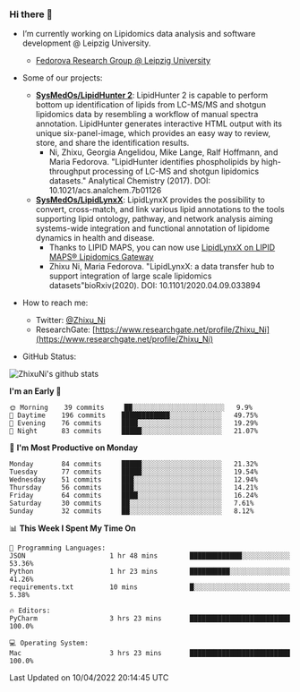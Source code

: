 ### Hi there 👋

- I’m currently working on Lipidomics data analysis and software development @ Leipzig University.
  + [Fedorova Research Group @ Leipzig University](https://home.uni-leipzig.de/fedorova/)
- Some of our projects:
  + **[SysMedOs/LipidHunter 2](https://github.com/SysMedOs/lipidhunter)**: LipidHunter 2 is capable to perform bottom up identification of lipids from LC-MS/MS and shotgun lipidomics data by resembling a workflow of manual spectra annotation. LipidHunter generates interactive HTML output with its unique six-panel-image, which provides an easy way to review, store, and share the identification results. 
    * Ni, Zhixu, Georgia Angelidou, Mike Lange, Ralf Hoffmann, and Maria Fedorova. "LipidHunter identifies phospholipids by high-throughput processing of LC-MS and shotgun lipidomics datasets." Analytical Chemistry (2017). DOI: 10.1021/acs.analchem.7b01126
  + **[SysMedOs/LipidLynxX](https://github.com/SysMedOs/LipidLynxX)**: LipidLynxX provides the possibility to convert, cross-match, and link various lipid annotations to the tools supporting lipid ontology, pathway, and network analysis aiming systems-wide integration and functional annotation of lipidome dynamics in health and disease.
    * Thanks to LIPID MAPS, you can now use [LipidLynxX on LIPID MAPS® Lipidomics Gateway](http://lipidmaps.org/lipidlynxx/)
    * Zhixu Ni, Maria Fedorova. "LipidLynxX: a data transfer hub to support integration of large scale lipidomics datasets"bioRxiv(2020). DOI: 10.1101/2020.04.09.033894
- How to reach me:
  + Twitter: [@Zhixu_Ni](https://twitter.com/Zhixu_Ni)
  + ResearchGate: [https://www.researchgate.net/profile/Zhixu_Ni](https://www.researchgate.net/profile/Zhixu_Ni)

- GitHub Status:

![ZhixuNi's github stats](https://github-readme-stats.vercel.app/api?username=ZhixuNi&show_icons=true&hide=issues)

<!--START_SECTION:waka-->
**I'm an Early 🐤** 

```text
🌞 Morning    39 commits     ██░░░░░░░░░░░░░░░░░░░░░░░   9.9% 
🌆 Daytime    196 commits    ████████████░░░░░░░░░░░░░   49.75% 
🌃 Evening    76 commits     ████░░░░░░░░░░░░░░░░░░░░░   19.29% 
🌙 Night      83 commits     █████░░░░░░░░░░░░░░░░░░░░   21.07%

```
📅 **I'm Most Productive on Monday** 

```text
Monday       84 commits     █████░░░░░░░░░░░░░░░░░░░░   21.32% 
Tuesday      77 commits     █████░░░░░░░░░░░░░░░░░░░░   19.54% 
Wednesday    51 commits     ███░░░░░░░░░░░░░░░░░░░░░░   12.94% 
Thursday     56 commits     ███░░░░░░░░░░░░░░░░░░░░░░   14.21% 
Friday       64 commits     ████░░░░░░░░░░░░░░░░░░░░░   16.24% 
Saturday     30 commits     ██░░░░░░░░░░░░░░░░░░░░░░░   7.61% 
Sunday       32 commits     ██░░░░░░░░░░░░░░░░░░░░░░░   8.12%

```


📊 **This Week I Spent My Time On** 

```text
💬 Programming Languages: 
JSON                     1 hr 48 mins        █████████████░░░░░░░░░░░░   53.36% 
Python                   1 hr 23 mins        ██████████░░░░░░░░░░░░░░░   41.26% 
requirements.txt         10 mins             █░░░░░░░░░░░░░░░░░░░░░░░░   5.38%

🔥 Editors: 
PyCharm                  3 hrs 23 mins       █████████████████████████   100.0%

💻 Operating System: 
Mac                      3 hrs 23 mins       █████████████████████████   100.0%

```


 Last Updated on 10/04/2022 20:14:45 UTC
<!--END_SECTION:waka-->

